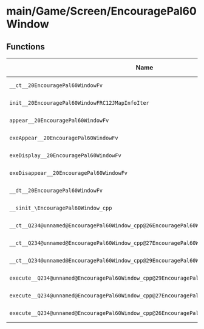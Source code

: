 # main/Game/Screen/EncouragePal60Window

## Functions

| Name | Address | Match % |
|------|---------|---------|
| `__ct__20EncouragePal60WindowFv` | `0x803556EC` | :x: (0.0%) |
| `init__20EncouragePal60WindowFRC12JMapInfoIter` | `0x80355734` | :x: (0.0%) |
| `appear__20EncouragePal60WindowFv` | `0x803557A8` | :x: (0.0%) |
| `exeAppear__20EncouragePal60WindowFv` | `0x803557E0` | :x: (0.0%) |
| `exeDisplay__20EncouragePal60WindowFv` | `0x80355848` | :x: (0.0%) |
| `exeDisappear__20EncouragePal60WindowFv` | `0x803558F0` | :x: (0.0%) |
| `__dt__20EncouragePal60WindowFv` | `0x8035595C` | :x: (0.0%) |
| `__sinit_\EncouragePal60Window_cpp` | `0x803559B8` | :x: (0.0%) |
| `__ct__Q234@unnamed@EncouragePal60Window_cpp@26EncouragePal60WindowAppearFv` | `0x803559EC` | :x: (0.0%) |
| `__ct__Q234@unnamed@EncouragePal60Window_cpp@27EncouragePal60WindowDisplayFv` | `0x803559FC` | :x: (0.0%) |
| `__ct__Q234@unnamed@EncouragePal60Window_cpp@29EncouragePal60WindowDisappearFv` | `0x80355A0C` | :x: (0.0%) |
| `execute__Q234@unnamed@EncouragePal60Window_cpp@29EncouragePal60WindowDisappearCFP5Spine` | `0x80355A1C` | :x: (0.0%) |
| `execute__Q234@unnamed@EncouragePal60Window_cpp@27EncouragePal60WindowDisplayCFP5Spine` | `0x80355A24` | :x: (0.0%) |
| `execute__Q234@unnamed@EncouragePal60Window_cpp@26EncouragePal60WindowAppearCFP5Spine` | `0x80355A2C` | :x: (0.0%) |